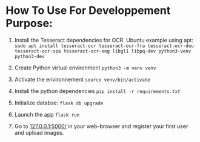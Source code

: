 # How To Use For Developpement Purpose:

1. Install the Tesseract dependencies for OCR. Ubuntu example using apt:
`sudo apt install tesseract-ocr tesseract-ocr-fra tesseract-ocr-deu tesseract-ocr-spa tesseract-ocr-eng libgl1 libpq-dev python3-venv python3-dev`

2. Create Python virtual environment 
`python3 -m venv venv`  

3. Activate the environnement
`source venv/bin/activate`

4. Install the python dependencies
`pip install -r requirements.txt`  

5. Initialize databse:
```flask db upgrade```

6. Launch the app
`flask run`

7. Go to [127.0.0.1:5000/](http://127.0.0.1:5000/) in your web-browser and register your first user and upload images.
